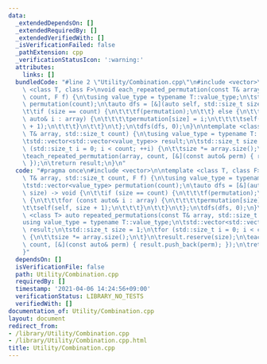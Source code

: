 ```yaml
---
data:
  _extendedDependsOn: []
  _extendedRequiredBy: []
  _extendedVerifiedWith: []
  _isVerificationFailed: false
  _pathExtension: cpp
  _verificationStatusIcon: ':warning:'
  attributes:
    links: []
  bundledCode: "#line 2 \"Utility/Combination.cpp\"\n#include <vector>\n\ntemplate\
    \ <class T, class F>\nvoid each_repeated_permutation(const T& array, std::size_t\
    \ count, F f) {\n\tusing value_type = typename T::value_type;\n\tstd::vector<value_type>\
    \ permutation(count);\n\tauto dfs = [&](auto self, std::size_t size) -> void {\n\
    \t\tif (size == count) {\n\t\t\tf(permutation);\n\t\t} else {\n\t\t\tfor (const\
    \ auto& i : array) {\n\t\t\t\tpermutation[size] = i;\n\t\t\t\tself(self, size\
    \ + 1);\n\t\t\t}\n\t\t}\n\t};\n\tdfs(dfs, 0);\n}\n\ntemplate <class T> auto repeated_permutations(const\
    \ T& array, std::size_t count) {\n\tusing value_type = typename T::value_type;\n\
    \tstd::vector<std::vector<value_type>> result;\n\tstd::size_t size = 1;\n\tfor\
    \ (std::size_t i = 0; i < count; ++i) {\n\t\tsize *= array.size();\n\t}\n\tresult.reserve(size);\n\
    \teach_repeated_permutation(array, count, [&](const auto& perm) { result.push_back(perm);\
    \ });\n\treturn result;\n}\n"
  code: "#pragma once\n#include <vector>\n\ntemplate <class T, class F>\nvoid each_repeated_permutation(const\
    \ T& array, std::size_t count, F f) {\n\tusing value_type = typename T::value_type;\n\
    \tstd::vector<value_type> permutation(count);\n\tauto dfs = [&](auto self, std::size_t\
    \ size) -> void {\n\t\tif (size == count) {\n\t\t\tf(permutation);\n\t\t} else\
    \ {\n\t\t\tfor (const auto& i : array) {\n\t\t\t\tpermutation[size] = i;\n\t\t\
    \t\tself(self, size + 1);\n\t\t\t}\n\t\t}\n\t};\n\tdfs(dfs, 0);\n}\n\ntemplate\
    \ <class T> auto repeated_permutations(const T& array, std::size_t count) {\n\t\
    using value_type = typename T::value_type;\n\tstd::vector<std::vector<value_type>>\
    \ result;\n\tstd::size_t size = 1;\n\tfor (std::size_t i = 0; i < count; ++i)\
    \ {\n\t\tsize *= array.size();\n\t}\n\tresult.reserve(size);\n\teach_repeated_permutation(array,\
    \ count, [&](const auto& perm) { result.push_back(perm); });\n\treturn result;\n\
    }"
  dependsOn: []
  isVerificationFile: false
  path: Utility/Combination.cpp
  requiredBy: []
  timestamp: '2021-04-06 14:24:56+09:00'
  verificationStatus: LIBRARY_NO_TESTS
  verifiedWith: []
documentation_of: Utility/Combination.cpp
layout: document
redirect_from:
- /library/Utility/Combination.cpp
- /library/Utility/Combination.cpp.html
title: Utility/Combination.cpp
---
```

